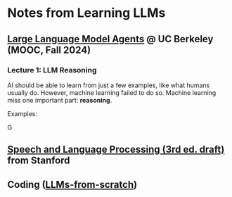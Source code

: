 # Notes from Learning LLMs

## [Large Language Model Agents](https://llmagents-learning.org/f24) @ UC Berkeley (MOOC, Fall 2024)
### Lecture 1: LLM Reasoning
AI should be able to learn from just a few examples, like what humans  usually do. However, machine learning failed to do so. Machine learning miss one important part: **reasoning**. 

Examples: 

G









## [Speech and Language Processing (3rd ed. draft)](https://web.stanford.edu/~jurafsky/slp3/) from Stanford

## Coding ([LLMs-from-scratch](https://github.com/rasbt/LLMs-from-scratch))

